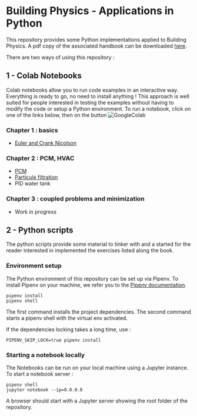 # Building Physics - Applications in Python

This repository provides some Python implementations applied to Building Physics. A pdf copy of the associated handbook can be downloaded [here](link).

There are two ways of using this repository :

## 1 - Colab Notebooks

Colab notebooks allow you to run code examples in an interactive way. Everything is ready to go, no need to install anything !
This approach is well suited for people interested in testing the examples without having to modify the code or setup a Python environment.
To run a notebook, click on one of the links below, then on the button ![GoogleColab](https://camo.githubusercontent.com/52feade06f2fecbf006889a904d221e6a730c194/68747470733a2f2f636f6c61622e72657365617263682e676f6f676c652e636f6d2f6173736574732f636f6c61622d62616467652e737667 "This is an example")
### Chapter 1 : basics
- [Euler and Crank Nicolson](notebooks/chapter_1/Euler_and_CN_schemes.ipynb) 

### Chapter 2 : PCM, HVAC
- [PCM](notebooks/chapter_2/PCM.ipynb)  
- [Particule filtration](notebooks/chapter_2/code_IAQ_filtration.ipynb)  
- PID water tank  

### Chapter 3 : coupled problems and minimization

- Work in progress

## 2 - Python scripts

The python scripts provide some material to tinker with and a started for the reader interested in implemented the exercises listed along the book. 

### Environment setup

The Python environment of this repository can be set up via Pipenv. 
To install Pipenv on your machine, we refer you to the [Pipenv documentation](https://pipenv-fork.readthedocs.io/en/latest/install.html).

```shell script
pipenv install
pipenv shell
``` 
The first command installs the project dependencies.
The second command starts a pipenv shell with the virtual env activated.

If the dependencies locking takes a long time, use :

```
PIPENV_SKIP_LOCK=true pipenv install 
```

### Starting a notebook locally 

The Notebooks can be run on your local machine using a Jupyter instance. To start a notebook server :

``` shell script
pipenv shell
jupyter notebook --ip=0.0.0.0
```

A browser should start with a Jupyter server showing the root folder of the repository.

